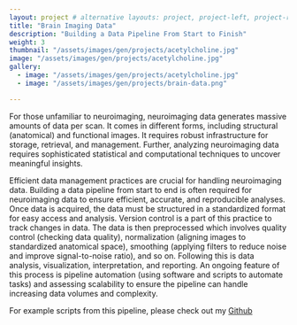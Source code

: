 ```yaml
---
layout: project # alternative layouts: project, project-left, project-right, project-top
title: "Brain Imaging Data"
description: "Building a Data Pipeline From Start to Finish"
weight: 3
thumbnail: "/assets/images/gen/projects/acetylcholine.jpg"
image: "/assets/images/gen/projects/acetylcholine.jpg"
gallery:
  - image: "/assets/images/gen/projects/acetylcholine.jpg"
  - image: "/assets/images/gen/projects/brain-data.png"

---
```


For those unfamiliar to neuroimaging, neuroimaging data generates massive amounts of data per scan. It comes in different forms, including structural (anatomical) and functional images. It requires robust infrastructure for storage, retrieval, and management. Further, analyzing neuroimaging data requires sophisticated statistical and computational techniques to uncover meaningful insights. 

Efficient data management practices are crucial for handling neuroimaging data. Building a data pipeline from start to end is often required for neuroimaging data to ensure efficient, accurate, and reproducible analyses. Once data is acquired, the data must be structured in a standardized format for easy access and analysis. Version control is a part of this practice to track changes in data. The data is then preprocessed which involves quality control (checking data quality), normalization (aligning images to standardized anatomical space), smoothing (applying filters to reduce noise and improve signal-to-noise ratio), and so on. Following this is data analysis, visualization, interpretation, and reporting. An ongoing feature of this process is pipeline automation (using software and scripts to automate tasks) and assessing scalability to ensure the pipeline can handle increasing data volumes and complexity. 

For example scripts from this pipeline, please check out my [Github](https://github.com/arianayoum/neuroimaging-data-pipeline)
